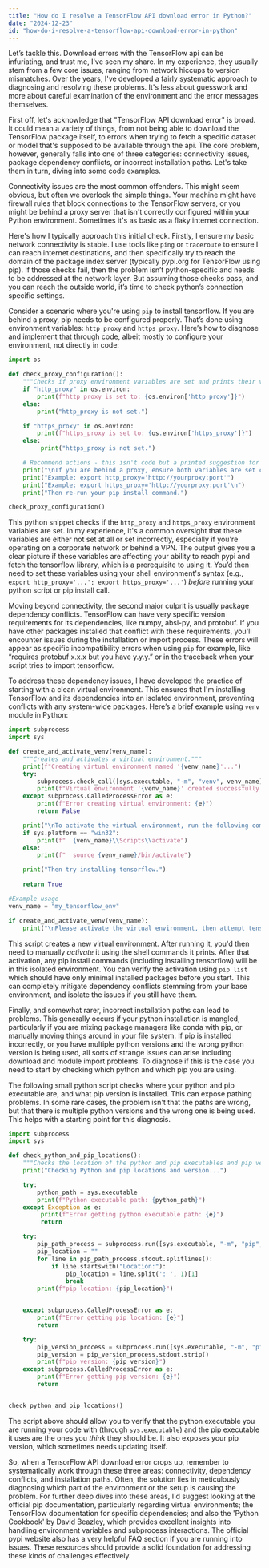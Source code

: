 ```yaml
---
title: "How do I resolve a TensorFlow API download error in Python?"
date: "2024-12-23"
id: "how-do-i-resolve-a-tensorflow-api-download-error-in-python"
---
```


Let’s tackle this. Download errors with the TensorFlow api can be infuriating, and trust me, I've seen my share. In my experience, they usually stem from a few core issues, ranging from network hiccups to version mismatches. Over the years, I've developed a fairly systematic approach to diagnosing and resolving these problems. It's less about guesswork and more about careful examination of the environment and the error messages themselves.

First off, let's acknowledge that "TensorFlow API download error" is broad. It could mean a variety of things, from not being able to download the TensorFlow package itself, to errors when trying to fetch a specific dataset or model that's supposed to be available through the api. The core problem, however, generally falls into one of three categories: connectivity issues, package dependency conflicts, or incorrect installation paths. Let's take them in turn, diving into some code examples.

Connectivity issues are the most common offenders. This might seem obvious, but often we overlook the simple things. Your machine might have firewall rules that block connections to the TensorFlow servers, or you might be behind a proxy server that isn't correctly configured within your Python environment. Sometimes it's as basic as a flaky internet connection.

Here's how I typically approach this initial check. Firstly, I ensure my basic network connectivity is stable. I use tools like `ping` or `traceroute` to ensure I can reach internet destinations, and then specifically try to reach the domain of the package index server (typically pypi.org for TensorFlow using pip). If those checks fail, then the problem isn’t python-specific and needs to be addressed at the network layer. But assuming those checks pass, and you can reach the outside world, it’s time to check python’s connection specific settings.

Consider a scenario where you're using `pip` to install tensorflow. If you are behind a proxy, pip needs to be configured properly. That’s done using environment variables: `http_proxy` and `https_proxy`. Here’s how to diagnose and implement that through code, albeit mostly to configure your environment, not directly in code:

```python
import os

def check_proxy_configuration():
    """Checks if proxy environment variables are set and prints their values."""
    if "http_proxy" in os.environ:
        print(f"http_proxy is set to: {os.environ['http_proxy']}")
    else:
        print("http_proxy is not set.")

    if "https_proxy" in os.environ:
        print(f"https_proxy is set to: {os.environ['https_proxy']}")
    else:
         print("https_proxy is not set.")

    # Recommend actions - this isn't code but a printed suggestion for next steps:
    print("\nIf you are behind a proxy, ensure both variables are set correctly.")
    print("Example: export http_proxy='http://yourproxy:port'")
    print("Example: export https_proxy='http://yourproxy:port'\n")
    print("Then re-run your pip install command.")

check_proxy_configuration()


```

This python snippet checks if the `http_proxy` and `https_proxy` environment variables are set. In my experience, it's a common oversight that these variables are either not set at all or set incorrectly, especially if you're operating on a corporate network or behind a VPN. The output gives you a clear picture if these variables are affecting your ability to reach pypi and fetch the tensorflow library, which is a prerequisite to using it. You’d then need to set these variables using your shell environment's syntax (e.g., `export http_proxy='...'; export https_proxy='...'`) *before* running your python script or pip install call.

Moving beyond connectivity, the second major culprit is usually package dependency conflicts. TensorFlow can have very specific version requirements for its dependencies, like numpy, absl-py, and protobuf. If you have other packages installed that conflict with these requirements, you'll encounter issues during the installation or import process. These errors will appear as specific incompatibility errors when using `pip` for example, like “requires protobuf x.x.x but you have y.y.y.” or in the traceback when your script tries to import tensorflow.

To address these dependency issues, I have developed the practice of starting with a clean virtual environment. This ensures that I'm installing TensorFlow and its dependencies into an isolated environment, preventing conflicts with any system-wide packages. Here’s a brief example using `venv` module in Python:

```python
import subprocess
import sys

def create_and_activate_venv(venv_name):
    """Creates and activates a virtual environment."""
    print(f"Creating virtual environment named '{venv_name}'...")
    try:
        subprocess.check_call([sys.executable, "-m", "venv", venv_name])
        print(f"Virtual environment '{venv_name}' created successfully.")
    except subprocess.CalledProcessError as e:
        print(f"Error creating virtual environment: {e}")
        return False

    print("\nTo activate the virtual environment, run the following command:")
    if sys.platform == "win32":
        print(f"  {venv_name}\\Scripts\\activate")
    else:
        print(f"  source {venv_name}/bin/activate")

    print("Then try installing tensorflow.")

    return True

#Example usage
venv_name = "my_tensorflow_env"

if create_and_activate_venv(venv_name):
    print("\nPlease activate the virtual environment, then attempt tensorflow install with pip.")
```

This script creates a new virtual environment. After running it, you'd then need to manually *activate* it using the shell commands it prints. After that activation, any pip install commands (including installing tensorflow) will be in this isolated environment. You can verify the activation using `pip list` which should have only minimal installed packages before you start. This can completely mitigate dependency conflicts stemming from your base environment, and isolate the issues if you still have them.

Finally, and somewhat rarer, incorrect installation paths can lead to problems. This generally occurs if your python installation is mangled, particularly if you are mixing package managers like conda with pip, or manually moving things around in your file system. If pip is installed incorrectly, or you have multiple python versions and the wrong python version is being used, all sorts of strange issues can arise including download and module import problems. To diagnose if this is the case you need to start by checking which python and which pip you are using.

The following small python script checks where your python and pip executable are, and what pip version is installed. This can expose pathing problems. In some rare cases, the problem isn't that the paths are wrong, but that there is multiple python versions and the wrong one is being used. This helps with a starting point for this diagnosis.

```python
import subprocess
import sys

def check_python_and_pip_locations():
    """Checks the location of the python and pip executables and pip version."""
    print("Checking Python and pip locations and version...")

    try:
        python_path = sys.executable
        print(f"Python executable path: {python_path}")
    except Exception as e:
         print(f"Error getting python executable path: {e}")
         return

    try:
        pip_path_process = subprocess.run([sys.executable, "-m", "pip", "show", "pip"], capture_output=True, text=True, check=True)
        pip_location = ""
        for line in pip_path_process.stdout.splitlines():
            if line.startswith("Location:"):
                pip_location = line.split(': ', 1)[1]
                break
        print(f"pip location: {pip_location}")


    except subprocess.CalledProcessError as e:
        print(f"Error getting pip location: {e}")
        return

    try:
        pip_version_process = subprocess.run([sys.executable, "-m", "pip", "--version"], capture_output=True, text=True, check=True)
        pip_version = pip_version_process.stdout.strip()
        print(f"pip version: {pip_version}")
    except subprocess.CalledProcessError as e:
        print(f"Error getting pip version: {e}")
        return


check_python_and_pip_locations()
```

The script above should allow you to verify that the python executable you are running your code with (through `sys.executable`) and the pip executable it uses are the ones you *think* they should be. It also exposes your pip version, which sometimes needs updating itself.

So, when a TensorFlow API download error crops up, remember to systematically work through these three areas: connectivity, dependency conflicts, and installation paths. Often, the solution lies in meticulously diagnosing which part of the environment or the setup is causing the problem. For further deep dives into these areas, I'd suggest looking at the official pip documentation, particularly regarding virtual environments; the TensorFlow documentation for specific dependencies; and also the 'Python Cookbook' by David Beazley, which provides excellent insights into handling environment variables and subprocess interactions. The official pypi website also has a very helpful FAQ section if you are running into issues. These resources should provide a solid foundation for addressing these kinds of challenges effectively.
